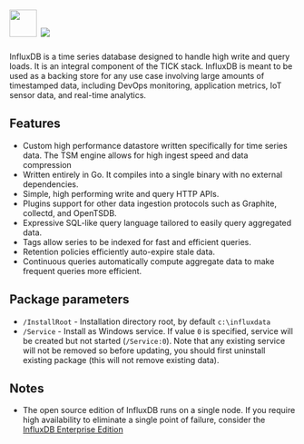 # <img src="https://cdn.jsdelivr.net/gh/majkinetor/chocolatey/influxdb2/icon.png" width="48" height="48"/> [![](https://img.shields.io/chocolatey/v/influxdb2.svg?color=red&label=influxdb2)](https://chocolatey.org/packages/influxdb2)

InfluxDB is a time series database designed to handle high write and query loads. It is an integral component of the TICK stack. InfluxDB is meant to be used as a backing store for any use case involving large amounts of timestamped data, including DevOps monitoring, application metrics, IoT sensor data, and real-time analytics.

## Features

- Custom high performance datastore written specifically for time series data. The TSM engine allows for high ingest speed and data compression
- Written entirely in Go. It compiles into a single binary with no external dependencies.
- Simple, high performing write and query HTTP APIs.
- Plugins support for other data ingestion protocols such as Graphite, collectd, and OpenTSDB.
- Expressive SQL-like query language tailored to easily query aggregated data.
- Tags allow series to be indexed for fast and efficient queries.
- Retention policies efficiently auto-expire stale data.
- Continuous queries automatically compute aggregate data to make frequent queries more efficient.

## Package parameters

- `/InstallRoot` - Installation directory root, by default `c:\influxdata`
- `/Service` - Install as Windows service. If value `0` is specified, service will be created but not started (`/Service:0`). Note that any existing service will not be removed so before updating, you should first uninstall existing package (this will not remove existing data).

## Notes

- The open source edition of InfluxDB runs on a single node. If you require high availability to eliminate a single point of failure, consider the [InfluxDB Enterprise Edition](https://www.influxdata.com/products/influxdb-enterprise)
